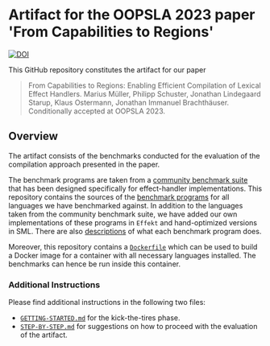 # Artifact for the OOPSLA 2023 paper 'From Capabilities to Regions'

[![DOI](https://zenodo.org/badge/???.svg)](https://zenodo.org/badge/latestdoi/???)

This GitHub repository constitutes the artifact for our paper

> From Capabilities to Regions: Enabling Efficient Compilation of Lexical Effect Handlers.
> Marius Müller, Philipp Schuster, Jonathan Lindegaard Starup, Klaus Ostermann, Jonathan Immanuel Brachthäuser.
> Conditionally accepted at OOPSLA 2023.

## Overview

The artifact consists of the benchmarks conducted for the evaluation of the compilation approach presented in the paper.

The benchmark programs are taken from a [community benchmark suite](https://github.com/effect-handlers/effect-handlers-bench) that has been designed specifically for effect-handler implementations.
This repository contains the sources of the [benchmark programs](./benchmark-programs) for all languages we have benchmarked against.
In addition to the languages taken from the community benchmark suite, we have added our own implementations of these programs in `Effekt` and hand-optimized versions in SML.
There are also [descriptions](./benchmark-programs/descriptions) of what each benchmark program does.

Moreover, this repository contains a [`Dockerfile`](./Dockerfile) which can be used to build a Docker image for a container with all necessary languages installed.
The benchmarks can hence be run inside this container.

### Additional Instructions
Please find additional instructions in the following two files:

- [`GETTING-STARTED.md`](./GETTING-STARTED.md) for the kick-the-tires phase.
- [`STEP-BY-STEP.md`](./STEP-BY-STEP.md) for suggestions on how to proceed with the evaluation of the artifact.
